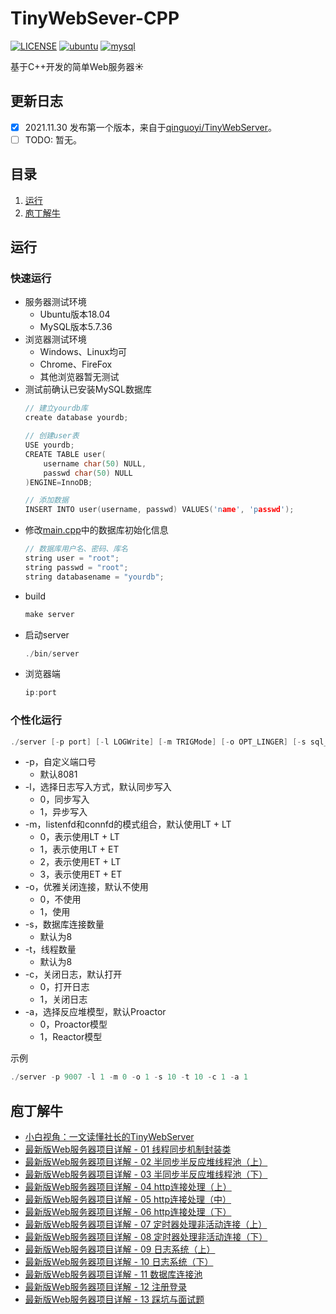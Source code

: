 # TinyWebSever-CPP

[![LICENSE](https://img.shields.io/badge/license-GPL-green)](http://www.buaamsc.com:7929/SY2006304/ACR.pytorch/-/blob/main/LICENSE)
[![ubuntu](https://img.shields.io/badge/ubuntu-18.04-%237732a8)](https://www.python.org/)
[![mysql](https://img.shields.io/badge/mysql-5.7.36-blue)](https://www.python.org/)

基于C++开发的简单Web服务器:sunny:

## 更新日志
- [x] 2021.11.30 发布第一个版本，来自于[qinguoyi/TinyWebServer](https://github.com/qinguoyi/TinyWebServer)。
- [ ] TODO: 暂无。

## 目录
1. [运行](#运行)
2. [庖丁解牛](#庖丁解牛)

## 运行
### 快速运行
+ 服务器测试环境
    + Ubuntu版本18.04
    + MySQL版本5.7.36
+ 浏览器测试环境
    + Windows、Linux均可
    + Chrome、FireFox
    + 其他浏览器暂无测试
+ 测试前确认已安装MySQL数据库
    ```C++
    // 建立yourdb库
    create database yourdb;

    // 创建user表
    USE yourdb;
    CREATE TABLE user(
        username char(50) NULL,
        passwd char(50) NULL
    )ENGINE=InnoDB;

    // 添加数据
    INSERT INTO user(username, passwd) VALUES('name', 'passwd');
    ```
+ 修改[main.cpp](./code/main.cpp)中的数据库初始化信息
    ```C++
    // 数据库用户名、密码、库名
    string user = "root";
    string passwd = "root";
    string databasename = "yourdb";
    ```
+ build
    ```C++
    make server
    ```
+ 启动server
    ```C++
    ./bin/server
    ```
+ 浏览器端
    ```C++
    ip:port
    ```

### 个性化运行

```C++
./server [-p port] [-l LOGWrite] [-m TRIGMode] [-o OPT_LINGER] [-s sql_num] [-t thread_num] [-c close_log] [-a actor_model]
```

+ -p，自定义端口号
	+ 默认8081
+ -l，选择日志写入方式，默认同步写入
	+ 0，同步写入
	+ 1，异步写入
+ -m，listenfd和connfd的模式组合，默认使用LT + LT
	+ 0，表示使用LT + LT
	+ 1，表示使用LT + ET
    + 2，表示使用ET + LT
    + 3，表示使用ET + ET
+ -o，优雅关闭连接，默认不使用
	+ 0，不使用
	+ 1，使用
+ -s，数据库连接数量
	+ 默认为8
+ -t，线程数量
	+ 默认为8
+ -c，关闭日志，默认打开
	+ 0，打开日志
	+ 1，关闭日志
+ -a，选择反应堆模型，默认Proactor
	+ 0，Proactor模型
	+ 1，Reactor模型

示例
```C++
./server -p 9007 -l 1 -m 0 -o 1 -s 10 -t 10 -c 1 -a 1
```
## 庖丁解牛

+ [小白视角：一文读懂社长的TinyWebServer](https://huixxi.github.io/2020/06/02/%E5%B0%8F%E7%99%BD%E8%A7%86%E8%A7%92%EF%BC%9A%E4%B8%80%E6%96%87%E8%AF%BB%E6%87%82%E7%A4%BE%E9%95%BF%E7%9A%84TinyWebServer/#more)
+ [最新版Web服务器项目详解 - 01 线程同步机制封装类](https://mp.weixin.qq.com/s?__biz=MzAxNzU2MzcwMw==&mid=2649274278&idx=3&sn=5840ff698e3f963c7855d702e842ec47&chksm=83ffbefeb48837e86fed9754986bca6db364a6fe2e2923549a378e8e5dec6e3cf732cdb198e2&scene=0&xtrack=1#rd)
+ [最新版Web服务器项目详解 - 02 半同步半反应堆线程池（上）](https://mp.weixin.qq.com/s?__biz=MzAxNzU2MzcwMw==&mid=2649274278&idx=4&sn=caa323faf0c51d882453c0e0c6a62282&chksm=83ffbefeb48837e841a6dbff292217475d9075e91cbe14042ad6e55b87437dcd01e6d9219e7d&scene=0&xtrack=1#rd)
+ [最新版Web服务器项目详解 - 03 半同步半反应堆线程池（下）](https://mp.weixin.qq.com/s/PB8vMwi8sB4Jw3WzAKpWOQ)
+ [最新版Web服务器项目详解 - 04 http连接处理（上）](https://mp.weixin.qq.com/s/BfnNl-3jc_x5WPrWEJGdzQ)
+ [最新版Web服务器项目详解 - 05 http连接处理（中）](https://mp.weixin.qq.com/s/wAQHU-QZiRt1VACMZZjNlw)
+ [最新版Web服务器项目详解 - 06 http连接处理（下）](https://mp.weixin.qq.com/s/451xNaSFHxcxfKlPBV3OCg)
+ [最新版Web服务器项目详解 - 07 定时器处理非活动连接（上）](https://mp.weixin.qq.com/s/mmXLqh_NywhBXJvI45hchA)
+ [最新版Web服务器项目详解 - 08 定时器处理非活动连接（下）](https://mp.weixin.qq.com/s/fb_OUnlV1SGuOUdrGrzVgg)
+ [最新版Web服务器项目详解 - 09 日志系统（上）](https://mp.weixin.qq.com/s/IWAlPzVDkR2ZRI5iirEfCg)
+ [最新版Web服务器项目详解 - 10 日志系统（下）](https://mp.weixin.qq.com/s/f-ujwFyCe1LZa3EB561ehA)
+ [最新版Web服务器项目详解 - 11 数据库连接池](https://mp.weixin.qq.com/s?__biz=MzAxNzU2MzcwMw==&mid=2649274326&idx=1&sn=5af78e2bf6552c46ae9ab2aa22faf839&chksm=83ffbe8eb4883798c3abb82ddd124c8100a39ef41ab8d04abe42d344067d5e1ac1b0cac9d9a3&token=1450918099&lang=zh_CN#rd)
+ [最新版Web服务器项目详解 - 12 注册登录](https://mp.weixin.qq.com/s?__biz=MzAxNzU2MzcwMw==&mid=2649274431&idx=4&sn=7595a70f06a79cb7abaebcd939e0cbee&chksm=83ffb167b4883871ce110aeb23e04acf835ef41016517247263a2c3ab6f8e615607858127ea6&token=1686112912&lang=zh_CN#rd)
+ [最新版Web服务器项目详解 - 13 踩坑与面试题](https://mp.weixin.qq.com/s?__biz=MzAxNzU2MzcwMw==&mid=2649274431&idx=1&sn=2dd28c92f5d9704a57c001a3d2630b69&chksm=83ffb167b48838715810b27b8f8b9a576023ee5c08a8e5d91df5baf396732de51268d1bf2a4e&token=1686112912&lang=zh_CN#rd)